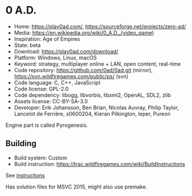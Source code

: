 # 0 A.D.

- Home: https://play0ad.com/, https://sourceforge.net/projects/zero-ad/
- Media: https://en.wikipedia.org/wiki/0_A.D._(video_game)
- Inspiration: Age of Empires
- State: beta
- Download: https://play0ad.com/download/
- Platform: Windows, Linux, macOS
- Keyword: strategy, multiplayer online + LAN, open content, real-time
- Code repository: https://github.com/0ad/0ad.git (mirror), https://svn.wildfiregames.com/public/ps/ (svn)
- Code language: C, C++, JavaScript
- Code license: GPL-2.0
- Code dependency: libogg, libvorbis, libxml2, OpenAL, SDL2, zlib
- Assets license: CC-BY-SA-3.0
- Developer: Erik Johansson, Ben Brian, Nicolas Auvray, Philip Taylor, Lancelot de Ferrière, s0600204, Kieran Pilkington, leper, Pureon

Engine part is called Pyrogenesis.

## Building

- Build system: Custom
- Build instruction: https://trac.wildfiregames.com/wiki/BuildInstructions

See [instructions](https://trac.wildfiregames.com/wiki/GettingStartedProgrammers)

Has solution files for MSVC 2015, might also use premake.

